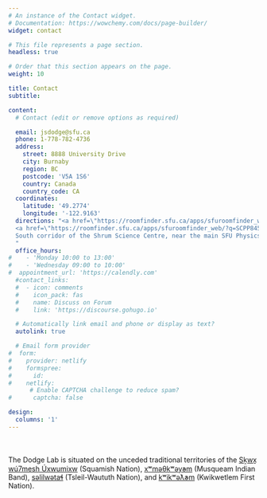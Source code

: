 ```yaml
---
# An instance of the Contact widget.
# Documentation: https://wowchemy.com/docs/page-builder/
widget: contact

# This file represents a page section.
headless: true

# Order that this section appears on the page.
weight: 10

title: Contact
subtitle:

content:
  # Contact (edit or remove options as required)

  email: jsdodge@sfu.ca
  phone: 1-778-782-4736
  address:
    street: 8888 University Drive
    city: Burnaby
    region: BC
    postcode: 'V5A 1S6'
    country: Canada
    country_code: CA
  coordinates:
    latitude: '49.2774'
    longitude: '-122.9163'
  directions: "<a href=\"https://roomfinder.sfu.ca/apps/sfuroomfinder_web/?q=SCPP8450\">Lab P8450</a><br>
  <a href=\"https://roomfinder.sfu.ca/apps/sfuroomfinder_web/?q=SCPP8458\">Office P8458</a><br>
  South corridor of the Shrum Science Centre, near the main SFU Physics Office.
  "
  office_hours:
#    - 'Monday 10:00 to 13:00'
#    - 'Wednesday 09:00 to 10:00'
#  appointment_url: 'https://calendly.com'
  #contact_links:
  #  - icon: comments
  #    icon_pack: fas
  #    name: Discuss on Forum
  #    link: 'https://discourse.gohugo.io'

  # Automatically link email and phone or display as text?
  autolink: true

  # Email form provider
#  form:
#    provider: netlify
#    formspree:
#      id:
#    netlify:
      # Enable CAPTCHA challenge to reduce spam?
#      captcha: false

design:
  columns: '1'
---
```


<br><br> The Dodge Lab is situated on the unceded 
traditional territories of the [Sḵwx̱​wú7mesh Úxwumixw](https://www.squamish.net/) 
(Squamish Nation), [xʷməθkʷəy̓əm](https://www.musqueam.bc.ca/) (Musqueam Indian Band), 
[səlilwətaɬ](https://twnation.ca/) (Tsleil-Waututh Nation), and 
[kʷikʷəƛ̓əm](https://www.kwikwetlem.com/) (Kwikwetlem First Nation).
